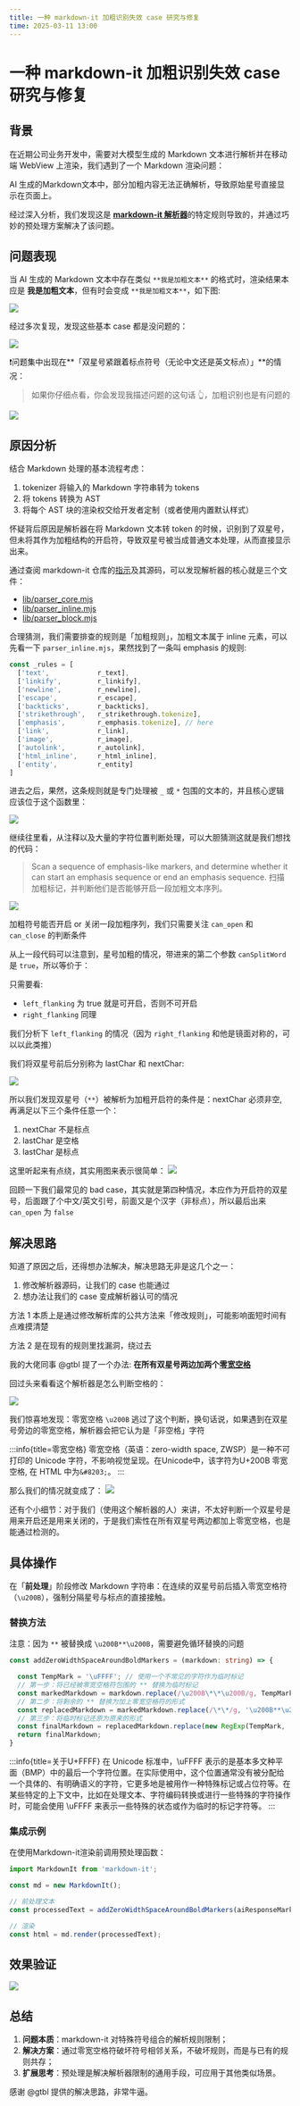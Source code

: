 ```yaml
---
title: 一种 markdown-it 加粗识别失效 case 研究与修复
time: 2025-03-11 13:00
---
```


# 一种 markdown-it 加粗识别失效 case 研究与修复

## 背景
在近期公司业务开发中，需要对大模型生成的 Markdown 文本进行解析并在移动端 WebView 上渲染，我们遇到了一个 Markdown 渲染问题：

AI 生成的Markdown文本中，部分加粗内容无法正确解析，导致原始星号直接显示在页面上。

经过深入分析，我们发现这是 [**markdown-it 解析器**](https://github.com/markdown-it/markdown-it)的特定规则导致的，并通过巧妙的预处理方案解决了该问题。


## 问题表现
当 AI 生成的 Markdown 文本中存在类似 `**我是加粗文本**` 的格式时，渲染结果本应是 **我是加粗文本**，但有时会变成 `**我是加粗文本**`，如下图: 

![](https://cjpark-1304138896.cos.ap-guangzhou.myqcloud.com/blog_img/202503111129593.png)


经过多次复现，发现这些基本 case 都是没问题的：

![](https://cjpark-1304138896.cos.ap-guangzhou.myqcloud.com/blog_img/202503111133689.png)


❗问题集中出现在**「双星号紧跟着标点符号（无论中文还是英文标点）」**的情况：

> 如果你仔细点看，你会发现我描述问题的这句话 👆，加粗识别也是有问题的

![](https://cjpark-1304138896.cos.ap-guangzhou.myqcloud.com/blog_img/202503111137645.png)


## 原因分析

结合 Markdown 处理的基本流程考虑：
1. tokenizer 将输入的 Markdown 字符串转为 tokens
2. 将 tokens 转换为 AST
3. 将每个 AST 块的渲染权交给开发者定制（或者使用内置默认样式）

怀疑背后原因是解析器在将 Markdown 文本转 token 的时候，识别到了双星号，但未将其作为加粗结构的开启符，导致双星号被当成普通文本处理，从而直接显示出来。

通过查阅 markdown-it 仓库的[指示](https://github.com/markdown-it/markdown-it?tab=readme-ov-file#manage-rules)及其源码，可以发现解析器的核心就是三个文件：
- [lib/parser_core.mjs](https://github.com/markdown-it/markdown-it/blob/master/lib/parser_core.mjs)
- [lib/parser_inline.mjs](https://github.com/markdown-it/markdown-it/blob/master/lib/parser_inline.mjs)
- [lib/parser_block.mjs](https://github.com/markdown-it/markdown-it/blob/master/lib/parser_block.mjs)


合理猜测，我们需要排查的规则是「加粗规则」，加粗文本属于 inline 元素，可以先看一下 `parser_inline.mjs`，果然找到了一条叫 emphasis 的规则:

```js
const _rules = [
  ['text',            r_text],
  ['linkify',         r_linkify],
  ['newline',         r_newline],
  ['escape',          r_escape],
  ['backticks',       r_backticks],
  ['strikethrough',   r_strikethrough.tokenize],
  ['emphasis',        r_emphasis.tokenize], // here
  ['link',            r_link],
  ['image',           r_image],
  ['autolink',        r_autolink],
  ['html_inline',     r_html_inline],
  ['entity',          r_entity]
]
```

进去之后，果然，这条规则就是专门处理被 `_` 或 `*` 包围的文本的，并且核心逻辑应该位于这个函数里：

![](https://cjpark-1304138896.cos.ap-guangzhou.myqcloud.com/blog_img/202503111200122.png)

继续往里看，从注释以及大量的字符位置判断处理，可以大胆猜测这就是我们想找的代码：

> Scan a sequence of emphasis-like markers, and determine whether it can start an emphasis sequence or end an emphasis sequence.
> 扫描加粗标记，并判断他们是否能够开启一段加粗文本序列。

![](https://cjpark-1304138896.cos.ap-guangzhou.myqcloud.com/blog_img/202503111203198.png)

加粗符号能否开启 or 关闭一段加粗序列，我们只需要关注 `can_open` 和 `can_close` 的判断条件

从上一段代码可以注意到，星号加粗的情况，带进来的第二个参数 `canSplitWord` 是 `true`，所以等价于：

只需要看:
- `left_flanking` 为 true 就是可开启，否则不可开启
- `right_flanking` 同理

我们分析下 `left_flanking` 的情况（因为 `right_flanking` 和他是镜面对称的，可以以此类推）

我们将双星号前后分别称为 lastChar 和 nextChar:

![](https://cjpark-1304138896.cos.ap-guangzhou.myqcloud.com/blog_img/202503111213379.png)

所以我们发现双星号（`**`）被解析为加粗开启符的条件是：nextChar 必须非空, 再满足以下三个条件任意一个：
1. nextChar 不是标点
2. lastChar 是空格
3. lastChar 是标点

这里听起来有点绕，其实用图来表示很简单：
![](https://cjpark-1304138896.cos.ap-guangzhou.myqcloud.com/blog_img/202503111224211.png)

回顾一下我们最常见的 bad case，其实就是第四种情况，本应作为开启符的双星号，后面跟了个中文/英文引号，前面又是个汉字（非标点），所以最后出来 `can_open` 为 `false`


## 解决思路

知道了原因之后，还得想办法解决，解决思路无非是这几个之一：
1. 修改解析器源码，让我们的 case 也能通过
2. 想办法让我们的 case 变成解析器认可的情况

方法 1 本质上是通过修改解析库的公共方法来「修改规则」，可能影响面短时间有点难摸清楚

方法 2 是在现有的规则里找漏洞，绕过去

我的大佬同事 @gtbl 提了一个办法: **在所有双星号两边加两个[零宽空格](https://zh.wikipedia.org/zh-cn/%E9%9B%B6%E5%AE%BD%E7%A9%BA%E6%A0%BC)**

回过头来看看这个解析器是怎么判断空格的：

![](https://cjpark-1304138896.cos.ap-guangzhou.myqcloud.com/blog_img/202503111252404.png)

我们惊喜地发现：零宽空格 `\u200B` 逃过了这个判断，换句话说，如果遇到在双星号旁边的零宽空格，解析器会把它认为是「非空格」字符

:::info{title=零宽空格}
零宽空格（英语：zero-width space, ZWSP）是一种不可打印的 Unicode 字符，不影响视觉呈现。在Unicode中，该字符为U+200B 零宽空格, 在 HTML 中为`&#8203;`。
:::

那么我们的情况就变成了：
![](https://cjpark-1304138896.cos.ap-guangzhou.myqcloud.com/blog_img/202503111255199.png)

还有个小细节：对于我们（使用这个解析器的人）来讲，不太好判断一个双星号是用来开启还是用来关闭的，于是我们索性在所有双星号两边都加上零宽空格，也是能通过检测的。

## 具体操作

在「**前处理**」阶段修改 Markdown 字符串：在连续的双星号前后插入零宽空格符（`\u200B`），强制分隔星号与标点的直接接触。

### 替换方法

注意：因为 `**` 被替换成 `\u200B**\u200B`，需要避免循环替换的问题
```ts
const addZeroWidthSpaceAroundBoldMarkers = (markdown: string) => {

  const TempMark = '\uFFFF'; // 使用一个不常见的字符作为临时标记
  // 第一步：将已经被零宽空格符包围的 ** 替换为临时标记
  const markedMarkdown = markdown.replace(/\u200B\*\*\u200B/g, TempMark);
  // 第二步：将剩余的 ** 替换为加上零宽空格符的形式
  const replacedMarkdown = markedMarkdown.replace(/\*\*/g, '\u200B**\u200B');
  // 第三步：将临时标记还原为原来的形式
  const finalMarkdown = replacedMarkdown.replace(new RegExp(TempMark, 'g'), '\u200B**\u200B');
  return finalMarkdown;
}
```

:::info{title=关于U+FFFF}
在 Unicode 标准中，\uFFFF 表示的是基本多文种平面（BMP）中的最后一个字符位置。在实际使用中，这个位置通常没有被分配给一个具体的、有明确语义的字符，它更多地是被用作一种特殊标记或占位符等。在某些特定的上下文中，比如在处理文本、字符编码转换或进行一些特殊的字符操作时，可能会使用 \uFFFF 来表示一些特殊的状态或作为临时的标记字符等。
:::


### 集成示例
在使用Markdown-it渲染前调用预处理函数：
```javascript
import MarkdownIt from 'markdown-it';

const md = new MarkdownIt();

// 前处理文本
const processedText = addZeroWidthSpaceAroundBoldMarkers(aiResponseMarkdown);

// 渲染
const html = md.render(processedText);
```


## 效果验证

![](https://cjpark-1304138896.cos.ap-guangzhou.myqcloud.com/blog_img/20250311130521.png)


## **总结**
1. **问题本质**：markdown-it 对特殊符号组合的解析规则限制；
2. **解决方案**：通过零宽空格符破坏符号相邻关系，不破坏规则，而是与已有的规则共存；
3. **扩展思考**：预处理是解决解析器限制的通用手段，可应用于其他类似场景。


感谢 @gtbl 提供的解决思路，非常牛逼。